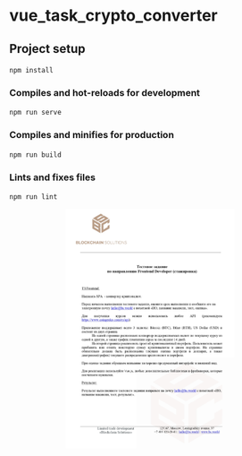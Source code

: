 # vue_task_crypto_converter

## Project setup

```
npm install
```

### Compiles and hot-reloads for development

```
npm run serve
```

### Compiles and minifies for production

```
npm run build
```

### Lints and fixes files

```
npm run lint
```

<!-- ![Resume previews](/Task.jpg) -->
<div align ="center">
  <img src = "Task.jpg" 
      alt = "ТЗ" 
      width="60%"     
  />
</div>
